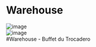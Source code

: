 # Warehouse
![image](https://github.com/localhost-four/Warehouse/assets/119116574/7003887f-9859-4b4e-a1dc-76e325b4a9ab)
<br>
![image](https://github.com/localhost-four/Warehouse/assets/119116574/daef9ae9-fbf5-4b73-9a36-e2e32fdaf2a3)
<br>
#Warehouse - Buffet du Trocadero
